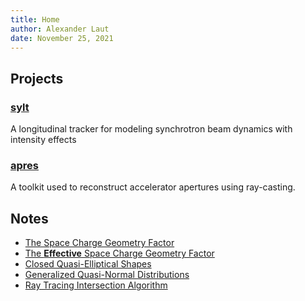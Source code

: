 ```yaml
---
title: Home
author: Alexander Laut
date: November 25, 2021
---
```


## Projects

### [sylt](https://alaut.github.io/sylt) 

A longitudinal tracker for modeling synchrotron beam dynamics with intensity effects

### [apres](https://alaut.github.io/apres)

A toolkit used to reconstruct accelerator apertures using ray-casting.

## Notes

- [The Space Charge Geometry Factor](/g)
- [The **Effective** Space Charge Geometry Factor](/g_bar)
- [Closed Quasi-Elliptical Shapes](/shapes)
- [Generalized Quasi-Normal Distributions](/distributions)
- [Ray Tracing Intersection Algorithm](/ray_casting)
